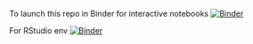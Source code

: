 
To launch this repo in Binder for interactive notebooks
[![Binder](https://mybinder.org/badge_logo.svg)](https://mybinder.org/v2/gh/teator/test-env/HEAD)

For RStudio env [![Binder](https://mybinder.org/badge_logo.svg)](http://mybinder.org/v2/gh/binder-examples/r/master?urlpath=rstudio)



